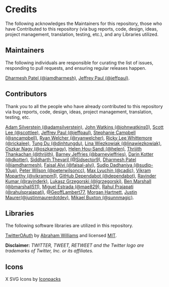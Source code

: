 # Credits

The following acknowledges the Maintainers for this repository, those who have Contributed to this repository (via bug reports, code, design, ideas, project management, translation, testing, etc.), and any Libraries utilized.

## Maintainers

The following individuals are responsible for curating the list of issues, responding to pull requests, and ensuring regular releases happen.

[Dharmesh Patel (@iamdharmesh)](https://github.com/iamdharmesh), [Jeffrey Paul (@jeffpaul)](https://github.com/jeffpaul).

## Contributors

Thank you to all the people who have already contributed to this repository via bug reports, code, design, ideas, project management, translation, testing, etc.

[Adam Silverstein (@adamsilverstein)](https://github.com/adamsilverstein), [John Watkins (@johnwatkins0)](https://github.com/johnwatkins0), [Scott Lee (@scottlee)](https://github.com/scottlee), [Jeffrey Paul (@jeffpaul)](https://github.com/jeffpaul), [Stephanie Campbell (@sncampbell)](https://github.com/sncampbell), [Ryan Welcher (@ryanwelcher)](https://github.com/ryanwelcher), [Ricky Lee Whittemore (@rickalee)](https://github.com/rickalee), [Tung Du (@dinhtungdu)](https://github.com/dinhtungdu), [Lina Wiezkowiak (@linawiezkowiak)](https://github.com/linawiezkowiak), [Oszkar Nagy (@oszkarnagy)](https://github.com/oszkarnagy), [Helen Hou-Sandi (@helen)](https://github.com/helen), [Thrijith Thankachan (@thrijith)](https://github.com/thrijith), [Barney Jeffries (@barneyjeffries)](https://github.com/barneyjeffries), [Darin Kotter (@dkotter)](https://github.com/dkotter), [Siddharth Thevaril (@Sidsector9)](https://github.com/Sidsector9), [Dharmesh Patel (@iamdharmesh)](https://github.com/iamdharmesh), [Faisal Alvi (@faisal-alvi)](https://github.com/faisal-alvi), [Sudip Dadhaniya (@sudip-10up)](https://github.com/sudip-10up), [Peter Wilson (@peterwilsoncc)](https://github.com/peterwilsoncc), [Max Lyuchin (@cadic)](https://github.com/cadic), [Vikram Moparthy (@vikrampm1)](https://github.com/vikrampm1), [GitHub Dependabot (@dependabot)](https://github.com/apps/dependabot), [Ravinder Kumar (@ravinderk)](https://github.com/ravinderk), [Lukasz Grzegorski (@lgrzegorski)](https://github.com/lgrzegorski), [Ben Marshall (@bmarshall511)](https://github.com/bmarshall511), [Miguel Estrada (@mae829)](https://github.com/mae829), [Rahul Prajapati (@rahulsprajapati)](https://github.com/rahulsprajapati), [@GeoffLambert77](https://github.com/GeoffLambert77), [Morgan Hartnett](https://www.morganhartnett.com/), [Justin Maurer(@justinmaurerdotdev)](https://github.com/justinmaurerdotdev), [Mikael Buxton (@sunnmagic)](https://github.com/sunnmagic).

## Libraries

The following software libraries are utilized in this repository.

[TwitterOAuth](https://twitteroauth.com/) by [Abraham Williams](https://github.com/abraham) and licensed [MIT](https://github.com/abraham/twitteroauth/blob/master/LICENSE.md).

**Disclaimer:** *TWITTER, TWEET, RETWEET and the Twitter logo are trademarks of Twitter, Inc. or its affiliates.*

## Icons

X SVG Icons by [Iconpacks](https://iconpacks.net)

